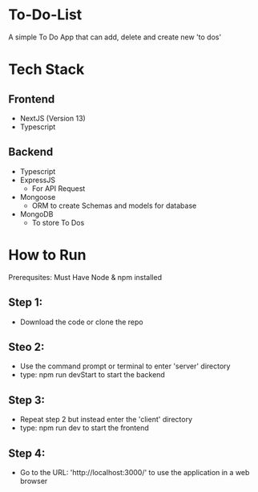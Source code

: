 # To-Do-List
A simple To Do App that can add, delete and create new 'to dos'
# Tech Stack
## Frontend
- NextJS (Version 13)
- Typescript
## Backend
- Typescript
- ExpressJS
  - For API Request
- Mongoose
  - ORM to create Schemas and models for database
- MongoDB
  - To store To Dos
# How to Run
Prerequsites: Must Have Node & npm installed
## Step 1:
- Download the code or clone the repo
## Steo 2:
- Use the command prompt or terminal to enter 'server' directory
- type: npm run devStart to start the backend
## Step 3:
- Repeat step 2 but instead enter the 'client' directory
- type: npm run dev to start the frontend
## Step 4:
- Go to the URL: 'http://localhost:3000/' to use the application in a web browser
